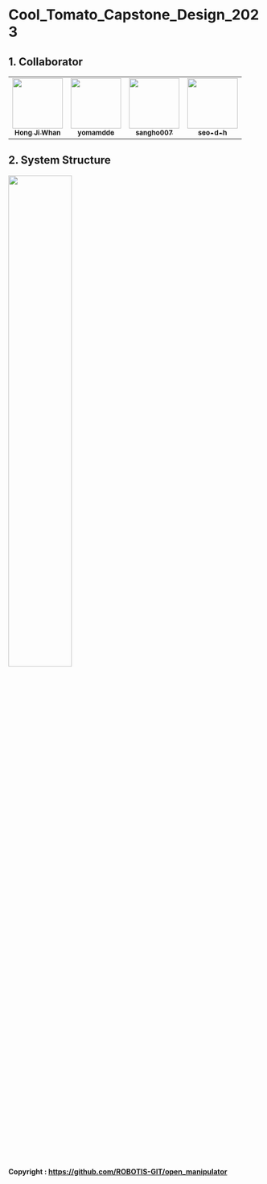 # Cool_Tomato_Capstone_Design_2023

## 1. Collaborator
<table>
  <tr>
    <td align="center"><a href="https://github.com/HJW-storage"><img src="https://user-images.githubusercontent.com/103934004/229440749-5e448f84-ee88-48d5-8d2e-22881c1d4baf.jpeg" width="100px;" alt=""/><br /><sub><b>Hong Ji Whan</b></sub></a><br /></td>
    <td align="center"><a href="https://github.com/yomamdde"><img src="https://user-images.githubusercontent.com/103934004/229484594-4b464cf9-61e3-4a4d-a1fd-f75a6c60d5fd.jpeg" width="100px;" alt=""/><br /><sub><b>yomamdde</b></sub></a><br /></td>
    <td align="center"><a href="https://github.com/sangho007"><img src="https://user-images.githubusercontent.com/103934004/229484810-f1f052be-a36f-4376-8af0-997efb5659bc.jpeg" width="100px;" alt=""/><br /><sub><b>sangho007</b></sub></a><br /></td>      
    <td align="center"><a href="https://github.com/seo-d-h"><img src="https://user-images.githubusercontent.com/103934004/229439425-15682d33-ae14-4ce7-adef-7f7b9b468185.JPG" width="100px;" alt=""/><br /><sub><b>seo-d-h</b></sub></a><br /></td>      
  </tr>
</table>


## 2. System Structure
<img width="50%" src="https://user-images.githubusercontent.com/103934004/229429124-b1926ac3-d177-45e2-9628-c2ef7fd5e543.png">

#### Copyright : https://github.com/ROBOTIS-GIT/open_manipulator
